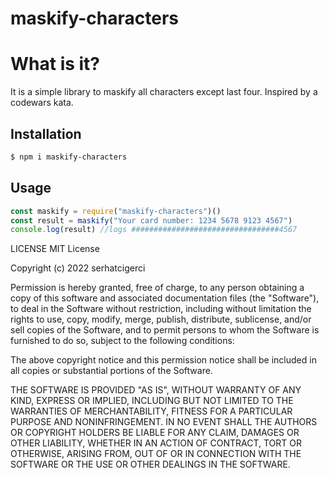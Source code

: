 # maskify-characters
# What is it?

It is a simple library to maskify all characters except last four. Inspired by a codewars kata.

## Installation

```sh
$ npm i maskify-characters
```

## Usage

```js
const maskify = require("maskify-characters")()
const result = maskify("Your card number: 1234 5678 9123 4567")
console.log(result) //logs #################################4567 
```
LICENSE
MIT License

Copyright (c) 2022 serhatcigerci

Permission is hereby granted, free of charge, to any person obtaining a copy
of this software and associated documentation files (the "Software"), to deal
in the Software without restriction, including without limitation the rights
to use, copy, modify, merge, publish, distribute, sublicense, and/or sell
copies of the Software, and to permit persons to whom the Software is
furnished to do so, subject to the following conditions:

The above copyright notice and this permission notice shall be included in all
copies or substantial portions of the Software.

THE SOFTWARE IS PROVIDED "AS IS", WITHOUT WARRANTY OF ANY KIND, EXPRESS OR
IMPLIED, INCLUDING BUT NOT LIMITED TO THE WARRANTIES OF MERCHANTABILITY,
FITNESS FOR A PARTICULAR PURPOSE AND NONINFRINGEMENT. IN NO EVENT SHALL THE
AUTHORS OR COPYRIGHT HOLDERS BE LIABLE FOR ANY CLAIM, DAMAGES OR OTHER
LIABILITY, WHETHER IN AN ACTION OF CONTRACT, TORT OR OTHERWISE, ARISING FROM,
OUT OF OR IN CONNECTION WITH THE SOFTWARE OR THE USE OR OTHER DEALINGS IN THE
SOFTWARE.

